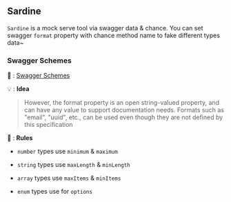 ## Sardine

`Sardine` is a mock serve tool via swagger data & chance. You can set swagger `format` property with chance method name to fake different types data~


### Swagger Schemes



 📖 : [Swagger Schemes](https://swagger.io/specification/v2/#swaggerSchemes)

 💡 : <b>Idea</b>
> However, the format property is an open string-valued property, and can have any value to support documentation needs. Formats such as "email", "uuid", etc., can be used even though they are not defined by this specification

🚥 : <b>Rules</b>
- `number` types use `minimum` & `maximum`

- `string` types use `maxLength`  & `minLength`

- `array` types use `maxItems` & `minItems`

- `enum` types use for `options`








